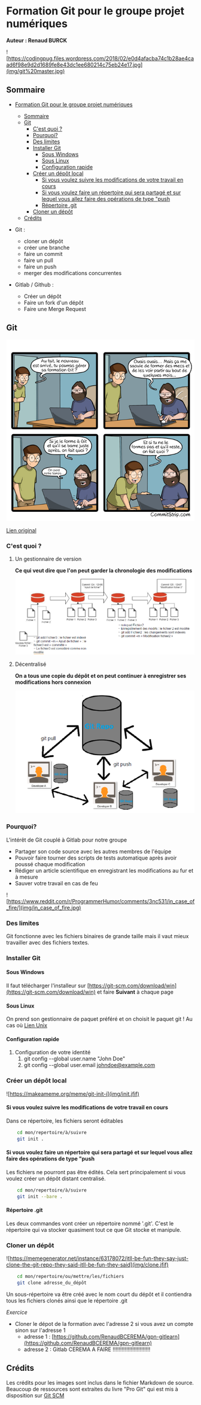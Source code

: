 # Formation Git pour le groupe projet numériques

**Auteur : Renaud BURCK**

![https://codingpug.files.wordpress.com/2018/02/e0d4afacba74c1b28ae4caad6f98e9d2d1689fe8e43dc1ee680214c75eb24e17.jpg](img/git%20master.jpg)

## Sommaire

- [Formation Git pour le groupe projet numériques](#formation-git-pour-le-groupe-projet-numériques)
  - [Sommaire](#sommaire)
  - [Git](#git)
    - [C'est quoi ?](#cest-quoi-)
    - [Pourquoi?](#pourquoi)
    - [Des limites](#des-limites)
    - [Installer Git](#installer-git)
      - [Sous Windows](#sous-windows)
      - [Sous Linux](#sous-linux)
      - [Configuration rapide](#configuration-rapide)
    - [Créer un dépôt local](#créer-un-dépôt-local)
      - [Si vous voulez suivre les modifications de votre travail en cours](#si-vous-voulez-suivre-les-modifications-de-votre-travail-en-cours)
      - [Si vous voulez faire un répertoire qui sera partagé et sur lequel vous allez faire des opérations de type "push](#si-vous-voulez-faire-un-répertoire-qui-sera-partagé-et-sur-lequel-vous-allez-faire-des-opérations-de-type-push)
      - [Répertoire .git](#répertoire-git)
    - [Cloner un dépôt](#cloner-un-dépôt)
  - [Crédits](#crédits)

- Git :
  - cloner un dépôt  
  - créer une branche
  - faire un commit
  - faire un pull
  - faire un push
  - merger des modifications concurrentes

- Gitlab / Github :
  - Créer un dépôt
  - Faire un fork d'un dépôt
  - Faire une Merge Request

## Git

![Former ou ne pas former](img/Strip-Former-ou-ne-pas-former-650-final.jpg)

[Lien original](https://www.commitstrip.com/fr/2016/05/24/training-the-newbie/?)

### C'est quoi ?

 1. Un gestionnaire de version

    __Ce qui veut dire que l'on peut garder la chronologie des modifications__
    ![Gestionnaire de version](img/version.PNG)

 2. Décentralisé

    __On a tous une copie du dépôt et on peut continuer à enregistrer ses modifications hors connexion__

    ![Décentralisé](img/decentralise.png)

### Pourquoi?

L'intérêt de Git couplé à Gitlab pour notre groupe

- Partager son code source avec les autres membres de l'équipe
- Pouvoir faire tourner des scripts de tests automatique après avoir poussé chaque modification
- Rédiger un article scientifique en enregistrant les modifications au fur et à mesure
- Sauver votre travail en cas de feu

![https://www.reddit.com/r/ProgrammerHumor/comments/3nc531/in_case_of_fire/](img/in_case_of_fire.jpg)

### Des limites

Git fonctionne avec les fichiers binaires de grande taille mais il vaut mieux travailler avec des fichiers textes.

### Installer Git

#### Sous Windows

Il faut télécharger l'installeur sur [https://git-scm.com/download/win](https://git-scm.com/download/win) et faire **Suivant** à chaque page

#### Sous Linux

On prend son gestionnaire de paquet préféré et on choisit le paquet git ! Au cas où [Lien Unix](https://git-scm.com/download/linux)

#### Configuration rapide 

1. Configuration de votre identité
   1. git config --global user.name "John Doe"
   2. git config --global user.email johndoe@example.com

### Créer un dépôt local

![https://makeameme.org/meme/git-init-i](img/init.jfif)

#### Si vous voulez suivre les modifications de votre travail en cours

Dans ce répertoire, les fichiers seront éditables

````bash
    cd mon/repertoire/à/suivre
    git init .
````

#### Si vous voulez faire un répertoire qui sera partagé et sur lequel vous allez faire des opérations de type "push

Les fichiers ne pourront pas être édités. Cela sert principalement si vous voulez créer un dépôt distant centralisé.

````bash
    cd mon/repertoire/à/suivre
    git init --bare .
````

#### Répertoire .git

Les deux commandes vont créer un répertoire nommé '.git'. C'est le répertoire qui va stocker quasiment tout ce que Git stocke et manipule.

### Cloner un dépôt

![https://memegenerator.net/instance/63178072/itll-be-fun-they-say-just-clone-the-git-repo-they-said-itll-be-fun-they-said](img/clone.jfif)

````bash
    cd mon/repertoire/ou/mettre/les/fichiers
    git clone adresse_du_dépôt
````

Un sous-répertoire va être créé avec le nom court du dépôt et il contiendra tous les fichiers clonés ainsi que le répertoire .git


*Exercice*

- Cloner le dépot de la formation avec l'adresse 2 si vous avez un compte sinon sur l'adresse 1
  - adresse 1 : [https://github.com/RenaudBCEREMA/gpn-gitlearn](https://github.com/RenaudBCEREMA/gpn-gitlearn)
  - adresse 2 : Gitlab CEREMA  A FAIRE !!!!!!!!!!!!!!!!!!!!!!!!!


## Crédits

Les crédits pour les images sont inclus dans le fichier Markdown de source.
Beaucoup de ressources sont extraites du livre "Pro Git" qui est mis à disposition sur [Git SCM](https://git-scm.com/book/fr/v2)
